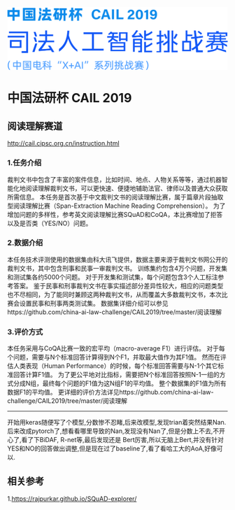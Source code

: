 ![image](img/img_title.png)

# 中国法研杯 CAIL 2019

## 阅读理解赛道
http://cail.cipsc.org.cn/instruction.html
### 1.任务介绍

裁判文书中包含了丰富的案件信息，比如时间、地点、人物关系等等，通过机器智能化地阅读理解裁判文书，可以更快速、便捷地辅助法官、律师以及普通大众获取所需信息。
本任务是首次基于中文裁判文书的阅读理解比赛，属于篇章片段抽取型阅读理解比赛（Span-Extraction Machine Reading Comprehension）。
为了增加问题的多样性，参考英文阅读理解比赛SQuAD和CoQA，本比赛增加了拒答以及是否类（YES/NO）问题。

### 2.数据介绍

本任务技术评测使用的数据集由科大讯飞提供，数据主要来源于裁判文书网公开的裁判文书，其中包含刑事和民事一审裁判文书。
训练集约包含4万个问题，开发集和测试集各约5000个问题。
对于开发集和测试集，每个问题包含3个人工标注参考答案。
鉴于民事和刑事裁判文书在事实描述部分差异性较大，相应的问题类型也不尽相同，为了能同时兼顾这两种裁判文书，从而覆盖大多数裁判文书，本次比赛会设置民事和刑事两类测试集。
数据集详细介绍可以参见https://github.com/china-ai-law-challenge/CAIL2019/tree/master/阅读理解

### 3.评价方式

本任务采用与CoQA比赛一致的宏平均（macro-average F1）进行评估。
对于每个问题，需要与N个标准回答计算得到N个F1，并取最大值作为其F1值。
然而在评估人类表现（Human Performance）的时候，每个标准回答需要与N-1个其它标准回答计算F1值。
为了更公平地对比指标，需要把N个标准回答按照N-1一组的方式分成N组，最终每个问题的F1值为这N组F1的平均值。
整个数据集的F1值为所有数据F1的平均值。
更详细的评价方法详见https://github.com/china-ai-law-challenge/CAIL2019/tree/master/阅读理解

------------------------
开始用keras随便写了个模型,分数惨不忍睹,后来改模型,发现trian着突然结果Nan.后来改成pytorch了,想看看哪里导致的Nan,发现没有Nan了,但是分数上不去,不开心了,看了下BiDAF, R-net等,最后发现还是
Bert厉害,所以无脑上Bert,并没有针对YES和NO的回答做出调整,但是现在过了baseline了,看了看哈工大的AoA,好像可以.

## 相关参考

1.https://rajpurkar.github.io/SQuAD-explorer/